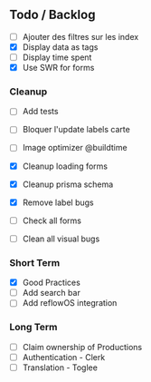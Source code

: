 ## Todo / Backlog

- [ ] Ajouter des filtres sur les index
- [x] Display data as tags
- [ ] Display time spent
- [x] Use SWR for forms

### Cleanup

- [ ] Add tests
- [ ] Bloquer l'update labels carte
- [ ] Image optimizer @buildtime
- [x] Cleanup loading forms
- [x] Cleanup prisma schema
- [x] Remove label bugs
- [ ] Check all forms
- [ ] Clean all visual bugs


### Short Term

- [x] Good Practices
- [ ] Add search bar
- [ ] Add reflowOS integration

### Long Term

- [ ] Claim ownership of Productions
- [ ] Authentication - Clerk
- [ ] Translation - Toglee
